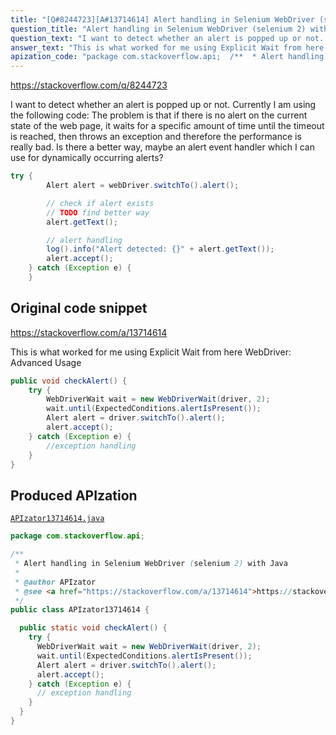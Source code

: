 ```yaml
---
title: "[Q#8244723][A#13714614] Alert handling in Selenium WebDriver (selenium 2) with Java"
question_title: "Alert handling in Selenium WebDriver (selenium 2) with Java"
question_text: "I want to detect whether an alert is popped up or not. Currently I am using the following code: The problem is that if there is no alert on the current state of the web page, it waits for a specific amount of time until the timeout is reached, then throws an exception and therefore the performance is really bad. Is there a better way, maybe an alert event handler which I can use for dynamically occurring alerts?"
answer_text: "This is what worked for me using Explicit Wait from here WebDriver: Advanced Usage"
apization_code: "package com.stackoverflow.api;  /**  * Alert handling in Selenium WebDriver (selenium 2) with Java  *  * @author APIzator  * @see <a href=\"https://stackoverflow.com/a/13714614\">https://stackoverflow.com/a/13714614</a>  */ public class APIzator13714614 {    public static void checkAlert() {     try {       WebDriverWait wait = new WebDriverWait(driver, 2);       wait.until(ExpectedConditions.alertIsPresent());       Alert alert = driver.switchTo().alert();       alert.accept();     } catch (Exception e) {       // exception handling     }   } }"
---
```


https://stackoverflow.com/q/8244723

I want to detect whether an alert is popped up or not. Currently I am using the following code:
The problem is that if there is no alert on the current state of the web page, it waits for a specific amount of time until the timeout is reached, then throws an exception and therefore the performance is really bad.
Is there a better way, maybe an alert event handler which I can use for dynamically occurring alerts?


```java
try {
        Alert alert = webDriver.switchTo().alert();

        // check if alert exists
        // TODO find better way
        alert.getText();

        // alert handling
        log().info("Alert detected: {}" + alert.getText());
        alert.accept();
    } catch (Exception e) {
    }
```


## Original code snippet

https://stackoverflow.com/a/13714614

This is what worked for me using Explicit Wait from here WebDriver: Advanced Usage

```java
public void checkAlert() {
    try {
        WebDriverWait wait = new WebDriverWait(driver, 2);
        wait.until(ExpectedConditions.alertIsPresent());
        Alert alert = driver.switchTo().alert();
        alert.accept();
    } catch (Exception e) {
        //exception handling
    }
}
```

## Produced APIzation

[`APIzator13714614.java`](https://github.com/pasqualesalza/apization-temp-data/raw/master/apizations/java/APIzator13714614.java)

```java
package com.stackoverflow.api;

/**
 * Alert handling in Selenium WebDriver (selenium 2) with Java
 *
 * @author APIzator
 * @see <a href="https://stackoverflow.com/a/13714614">https://stackoverflow.com/a/13714614</a>
 */
public class APIzator13714614 {

  public static void checkAlert() {
    try {
      WebDriverWait wait = new WebDriverWait(driver, 2);
      wait.until(ExpectedConditions.alertIsPresent());
      Alert alert = driver.switchTo().alert();
      alert.accept();
    } catch (Exception e) {
      // exception handling
    }
  }
}

```